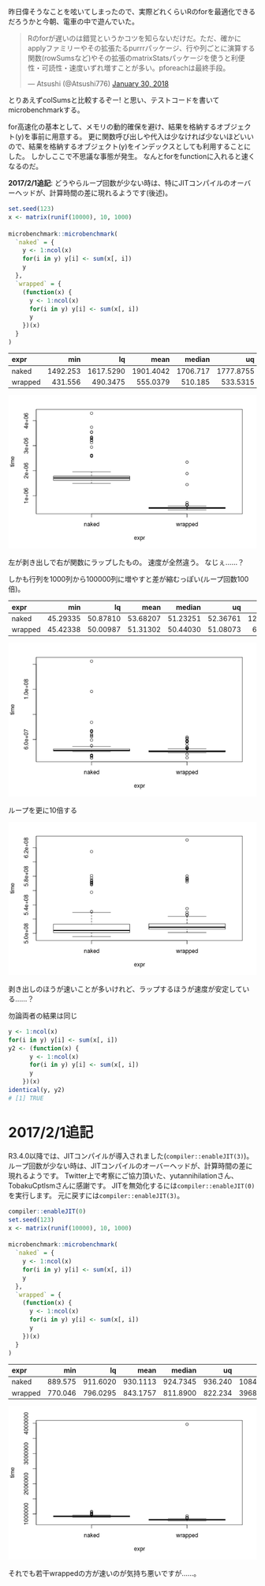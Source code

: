 昨日偉そうなことを呟いてしまったので、実際どれくらいRのforを最適化できるだろうかと今朝、電車の中で遊んでいた。

<blockquote class="twitter-tweet" data-lang="en"><p lang="ja" dir="ltr">Rのforが遅いのは錯覚というかコツを知らないだけだ。ただ、確かにapplyファミリーやその拡張たるpurrrパッケージ、行や列ごとに演算する関数(rowSumsなど)やその拡張のmatrixStatsパッケージを使うと利便性・可読性・速度いずれ増すことが多い。pforeachは最終手段。</p>&mdash; Atsushi (@Atsushi776) <a href="https://twitter.com/Atsushi776/status/958377118420709377?ref_src=twsrc%5Etfw">January 30, 2018</a></blockquote>
<script async src="https://platform.twitter.com/widgets.js" charset="utf-8"></script>

とりあえずcolSumsと比較するぞー!
と思い、テストコードを書いてmicrobenchmarkする。

for高速化の基本として、メモリの動的確保を避け、結果を格納するオブジェクト(y)を事前に用意する。
更に関数呼び出しや代入は少なければ少ないほどいいので、結果を格納するオブジェクト(y)をインデックスとしても利用することにした。
しかしここで不思議な事態が発生。
なんとforをfunctionに入れると速くなるのだ。

**2017/2/1追記**: どうやらループ回数が少ない時は、特にJITコンパイルのオーバーヘッドが、計算時間の差に現れるようです(後述)。

```r
set.seed(123)
x <- matrix(runif(10000), 10, 1000)

microbenchmark::microbenchmark(
  `naked` = {
    y <- 1:ncol(x)
    for(i in y) y[i] <- sum(x[, i])
    y
  },
  `wrapped` = {
    (function(x) {
      y <- 1:ncol(x)
      for(i in y) y[i] <- sum(x[, i])
      y
    })(x)
  }
)

```
|expr    |      min|        lq|      mean|   median|        uq|      max| neval|
|:-------|--------:|---------:|---------:|--------:|---------:|--------:|-----:|
|naked   | 1492.253| 1617.5290| 1901.4042| 1706.717| 1777.8755| 4297.369|   100|
|wrapped |  431.556|  490.3475|  555.0379|  510.185|  533.5315| 2340.449|   100|

![image.png](93f74882-6598-89ef-4fa2-cf9ac96e4f92.png)

左が剥き出しで右が関数にラップしたもの。
速度が全然違う。
なじぇ……？

しかも行列を1000列から100000列に増やすと差が縮むっぽい(ループ回数100倍)。

|expr    |      min|       lq|     mean|   median|       uq|      max| neval|
|:-------|--------:|--------:|--------:|--------:|--------:|--------:|-----:|
|naked   | 45.29335| 50.87810| 53.68207| 51.23251| 52.36761| 122.4935|   100|
|wrapped | 45.42338| 50.00987| 51.31302| 50.44030| 51.08073|  61.9420|   100|

![image.png](31673eac-5736-628a-c139-23715d2297cd.png)

ループを更に10倍する

![image.png](6aae19ea-dd29-f43a-b041-e15a86fe9560.png)

剥き出しのほうが速いことが多いけれど、ラップするほうが速度が安定している……？

勿論両者の結果は同じ

```r
y <- 1:ncol(x)
for(i in y) y[i] <- sum(x[, i])
y2 <- (function(x) {
      y <- 1:ncol(x)
      for(i in y) y[i] <- sum(x[, i])
      y
    })(x)
identical(y, y2)
# [1] TRUE
```


# 2017/2/1追記

R3.4.0以降では、JITコンパイルが導入されました(`compiler::enableJIT(3)`)。
ループ回数が少ない時は、JITコンパイルのオーバーヘッドが、計算時間の差に現れるようです。
Twitter上で考察にご協力頂いた、yutannihilationさん、TobakuCptlsmさんに感謝です。
JITを無効化するには`compiler::enableJIT(0)`を実行します。
元に戻すには`compiler::enableJIT(3)`。

```r
compiler::enableJIT(0)
set.seed(123)
x <- matrix(runif(10000), 10, 1000)

microbenchmark::microbenchmark(
  `naked` = {
    y <- 1:ncol(x)
    for(i in y) y[i] <- sum(x[, i])
    y
  },
  `wrapped` = {
    (function(x) {
      y <- 1:ncol(x)
      for(i in y) y[i] <- sum(x[, i])
      y
    })(x)
  }
)

```

|expr    |     min|       lq|     mean|   median|      uq|      max| neval|
|:-------|-------:|--------:|--------:|--------:|-------:|--------:|-----:|
|naked   | 889.575| 911.6020| 930.1113| 924.7345| 936.240| 1084.229|   100|
|wrapped | 770.046| 796.0295| 843.1757| 811.8900| 822.234| 3968.241|   100|

![image.png](f890fa47-327c-6b5d-6aa2-9af43a3b64df.png)

それでも若干wrappedの方が速いのが気持ち悪いですが……。


